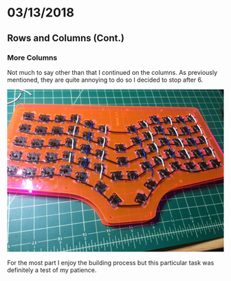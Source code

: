 # 03/13/2018

## Rows and Columns (Cont.)

### More Columns 

Not much to say other than that I continued on the columns. As previously mentioned, they are quite annoying to do so I decided to stop after 6.

![Progress][progress]

For the most part I enjoy the building process but this particular task was definitely a test of my patience.

[progress]: ./images/03-13_20-50-48_00.jpg "Progress"

